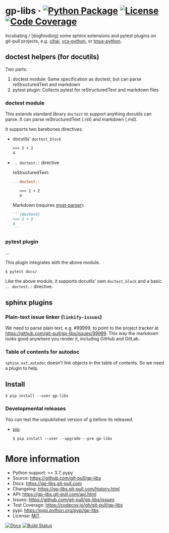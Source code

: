 # gp-libs &middot; [![Python Package](https://img.shields.io/pypi/v/gp-libs.svg)](https://pypi.org/project/gp-libs/) [![License](https://img.shields.io/github/license/git-pull/gp-libs.svg)](https://github.com/git-pull/gp-libs/blob/master/LICENSE) [![Code Coverage](https://codecov.io/gh/git-pull/gp-libs/branch/master/graph/badge.svg)](https://codecov.io/gh/git-pull/gp-libs)

Incubating / [dogfooding] some sphinx extensions and pytest plugins on
git-pull projects, e.g. [cihai], [vcs-python], or [tmux-python].

[dogfooded]: https://en.wikipedia.org/wiki/Eating_your_own_dog_food
[cihai]: https://github.com/cihai
[vcs-python]: https://github.com/vcs-python
[tmux-python]: https://github.com/tmux-python

## doctest helpers (for docutils)

Two parts:

1. doctest module: Same specification as doctest, but can parse reStructuredText
   and markdown
2. pytest plugin: Collects pytest for reStructuredText and markdown files

### doctest module

This extends standard library `doctest` to support anything docutils can parse.
It can parse reStructuredText (.rst) and markdown (.md).

It supports two barebones directives:

- docutils' `doctest_block`

  ```rst
  >>> 2 + 2
  4
  ```

- `.. doctest::` directive

  reStructuredText:

  ```rst
  .. doctest::

     >>> 2 + 2
     4
  ```

  Markdown (requires [myst-parser]):

  ````markdown
  ```{doctest}
  >>> 2 + 2
  4
  ```
  ````

[myst-parser]: https://myst-parser.readthedocs.io/en/latest/

### pytest plugin

...

This plugin integrates with the above module.

```console
$ pytest docs/
```

Like the above module, it supports docutils' own `doctest_block` and a basic
`.. doctest::` directive.

## sphinx plugins

### Plain-text issue linker (`linkify-issues`)

We need to parse plain text, e.g. #99999, to point to the project tracker at
https://github.com/git-pull/gp-libs/issues/99999. This way the markdown looks
good anywhere you render it, including GitHub and GitLab.

### Table of contents for autodoc

`sphinx.ext.autodoc` doesn't link objects in the table of contents. So we need a
plugin to help.

## Install

```console
$ pip install --user gp-libs
```

### Developmental releases

You can test the unpublished version of g before its released.

- [pip](https://pip.pypa.io/en/stable/):

  ```console
  $ pip install --user --upgrade --pre gp-libs
  ```

# More information

- Python support: >= 3.7, pypy
- Source: <https://github.com/git-pull/gp-libs>
- Docs: <https://gp-libs.git-pull.com>
- Changelog: <https://gp-libs.git-pull.com/history.html>
- API: <https://gp-libs.git-pull.com/api.html>
- Issues: <https://github.com/git-pull/gp-libs/issues>
- Test Coverage: <https://codecov.io/gh/git-pull/gp-libs>
- pypi: <https://pypi.python.org/pypi/gp-libs>
- License: [MIT](https://opensource.org/licenses/MIT).

[![Docs](https://github.com/git-pull/gp-libs/workflows/docs/badge.svg)](https://gp-libs.git-pull.com)
[![Build Status](https://github.com/git-pull/gp-libs/workflows/tests/badge.svg)](https://github.com/git-pull/gp-libs/actions?query=workflow%3A%22tests%22)

